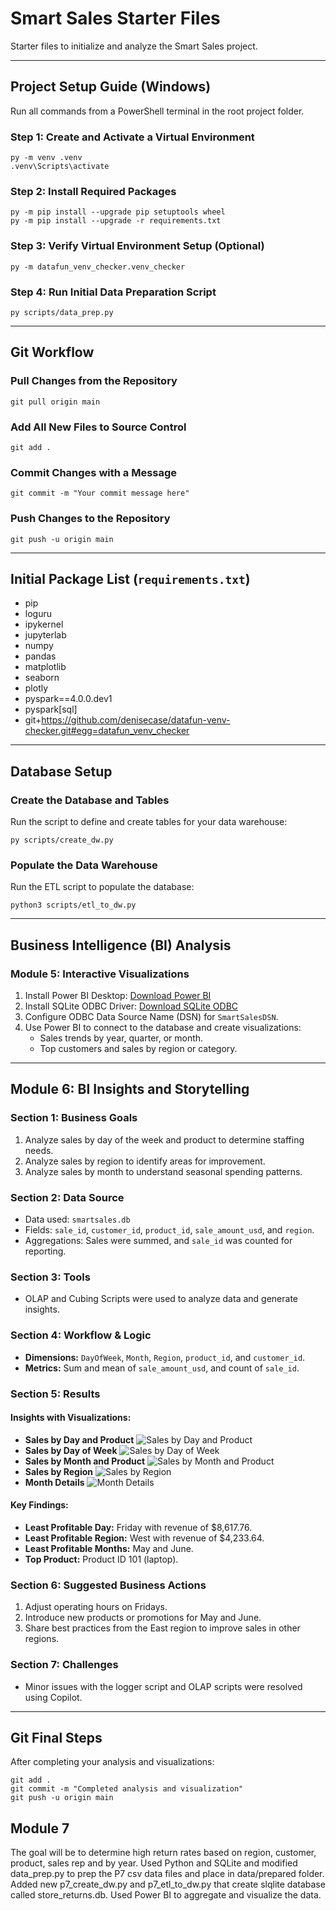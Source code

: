 # Smart Sales Starter Files

Starter files to initialize and analyze the Smart Sales project.

---

## Project Setup Guide (Windows)

Run all commands from a PowerShell terminal in the root project folder.

### Step 1: Create and Activate a Virtual Environment
```shell
py -m venv .venv
.venv\Scripts\activate
```

### Step 2: Install Required Packages
```shell
py -m pip install --upgrade pip setuptools wheel
py -m pip install --upgrade -r requirements.txt
```

### Step 3: Verify Virtual Environment Setup (Optional)
```shell
py -m datafun_venv_checker.venv_checker
```

### Step 4: Run Initial Data Preparation Script
```shell
py scripts/data_prep.py
```

---

## Git Workflow

### Pull Changes from the Repository
```shell
git pull origin main
```

### Add All New Files to Source Control
```shell
git add .
```

### Commit Changes with a Message
```shell
git commit -m "Your commit message here"
```

### Push Changes to the Repository
```shell
git push -u origin main
```

---

## Initial Package List (`requirements.txt`)
- pip
- loguru
- ipykernel
- jupyterlab
- numpy
- pandas
- matplotlib
- seaborn
- plotly
- pyspark==4.0.0.dev1
- pyspark[sql]
- git+<https://github.com/denisecase/datafun-venv-checker.git#egg=datafun_venv_checker>

---

## Database Setup

### Create the Database and Tables
Run the script to define and create tables for your data warehouse:
```shell
py scripts/create_dw.py
```

### Populate the Data Warehouse
Run the ETL script to populate the database:
```shell
python3 scripts/etl_to_dw.py
```

---

## Business Intelligence (BI) Analysis

### Module 5: Interactive Visualizations
1. Install Power BI Desktop: [Download Power BI](https://powerbi.microsoft.com/downloads)
2. Install SQLite ODBC Driver: [Download SQLite ODBC](https://www.ch-werner.de/sqliteodbc)
3. Configure ODBC Data Source Name (DSN) for `SmartSalesDSN`.
4. Use Power BI to connect to the database and create visualizations:
   - Sales trends by year, quarter, or month.
   - Top customers and sales by region or category.

---

## Module 6: BI Insights and Storytelling

### Section 1: Business Goals
1. Analyze sales by day of the week and product to determine staffing needs.
2. Analyze sales by region to identify areas for improvement.
3. Analyze sales by month to understand seasonal spending patterns.

### Section 2: Data Source
- Data used: `smartsales.db`
- Fields: `sale_id`, `customer_id`, `product_id`, `sale_amount_usd`, and `region`.
- Aggregations: Sales were summed, and `sale_id` was counted for reporting.

### Section 3: Tools
- OLAP and Cubing Scripts were used to analyze data and generate insights.

### Section 4: Workflow & Logic
- **Dimensions:** `DayOfWeek`, `Month`, `Region`, `product_id`, and `customer_id`.
- **Metrics:** Sum and mean of `sale_amount_usd`, and count of `sale_id`.

### Section 5: Results
#### Insights with Visualizations:
- **Sales by Day and Product**
  ![Sales by Day and Product](image-5.png)
- **Sales by Day of Week**
  ![Sales by Day of Week](image-6.png)
- **Sales by Month and Product**
  ![Sales by Month and Product](image-7.png)
- **Sales by Region**
  ![Sales by Region](image-8.png)
- **Month Details**
  ![Month Details](image-9.png)

#### Key Findings:
- **Least Profitable Day:** Friday with revenue of $8,617.76.
- **Least Profitable Region:** West with revenue of $4,233.64.
- **Least Profitable Months:** May and June.
- **Top Product:** Product ID 101 (laptop).

### Section 6: Suggested Business Actions
1. Adjust operating hours on Fridays.
2. Introduce new products or promotions for May and June.
3. Share best practices from the East region to improve sales in other regions.

### Section 7: Challenges
- Minor issues with the logger script and OLAP scripts were resolved using Copilot.

---

## Git Final Steps
After completing your analysis and visualizations:
```shell
git add .
git commit -m "Completed analysis and visualization"
git push -u origin main
```

## Module 7

The goal will be to determine high return rates based on region, customer, product, sales rep and by year.
Used Python and SQLite and modified data_prep.py to prep the P7 csv data files and place in data/prepared folder.
Added new p7_create_dw.py and p7_etl_to_dw.py that create slqlite database called store_returns.db.
Used Power BI to aggregate and visualize the data.

